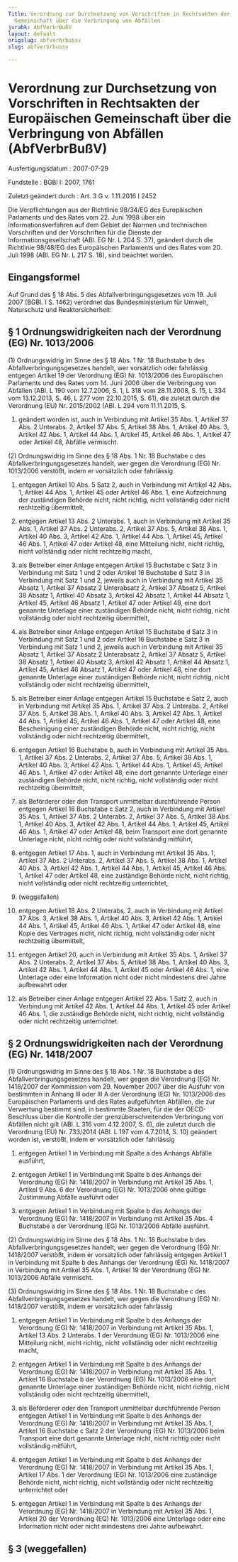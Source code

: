 ```yaml
---
Title: Verordnung zur Durchsetzung von Vorschriften in Rechtsakten der Europäischen
  Gemeinschaft über die Verbringung von Abfällen
jurabk: AbfVerbrBußV
layout: default
origslug: abfverbrbussv
slug: abfverbrbussv

---
```


# Verordnung zur Durchsetzung von Vorschriften in Rechtsakten der Europäischen Gemeinschaft über die Verbringung von Abfällen (AbfVerbrBußV)

Ausfertigungsdatum
:   2007-07-29

Fundstelle
:   BGBl I: 2007, 1761

Zuletzt geändert durch
:   Art. 3 G v. 1.11.2016 I 2452

Die Verpflichtungen aus der Richtlinie 98/34/EG des Europäischen
Parlaments und des Rates vom 22. Juni 1998 über ein
Informationsverfahren auf dem Gebiet der Normen und technischen
Vorschriften und der Vorschriften für die Dienste der
Informationsgesellschaft (ABl. EG Nr. L 204 S. 37), geändert durch die
Richtlinie 98/48/EG des Europäischen Parlaments und des Rates vom 20.
Juli 1998 (ABl. EG Nr. L 217 S. 18), sind beachtet worden.


## Eingangsformel

Auf Grund des § 18 Abs. 5 des Abfallverbringungsgesetzes vom 19. Juli
2007 (BGBl. I S. 1462) verordnet das Bundesministerium für Umwelt,
Naturschutz und Reaktorsicherheit:


## § 1 Ordnungswidrigkeiten nach der Verordnung (EG) Nr. 1013/2006

(1) Ordnungswidrig im Sinne des § 18 Abs. 1 Nr. 18 Buchstabe b des
Abfallverbringungsgesetzes handelt, wer vorsätzlich oder fahrlässig
entgegen Artikel 19 der Verordnung (EG) Nr. 1013/2006 des Europäischen
Parlaments und des Rates vom 14. Juni 2006 über die Verbringung von
Abfällen (ABl. L 190 vom 12.7.2006, S. 1, L 318 vom 28.11.2008, S. 15,
L 334 vom 13.12.2013, S. 46, L 277 vom 22.10.2015, S. 61), die zuletzt
durch die Verordnung (EU) Nr. 2015/2002 (ABl. L 294 vom 11.11.2015, S.
1) geändert worden ist, auch in Verbindung mit Artikel 35 Abs. 1,
Artikel 37 Abs. 2 Unterabs. 2, Artikel 37 Abs. 5, Artikel 38 Abs. 1,
Artikel 40 Abs. 3, Artikel 42 Abs. 1, Artikel 44 Abs. 1, Artikel 45,
Artikel 46 Abs. 1, Artikel 47 oder Artikel 48, Abfälle vermischt.

(2) Ordnungswidrig im Sinne des § 18 Abs. 1 Nr. 18 Buchstabe c des
Abfallverbringungsgesetzes handelt, wer gegen die Verordnung (EG) Nr.
1013/2006 verstößt, indem er vorsätzlich oder fahrlässig

1.  entgegen Artikel 10 Abs. 5 Satz 2, auch in Verbindung mit Artikel 42
    Abs. 1, Artikel 44 Abs. 1, Artikel 45 oder Artikel 46 Abs. 1, eine
    Aufzeichnung der zuständigen Behörde nicht, nicht richtig, nicht
    vollständig oder nicht rechtzeitig übermittelt,


2.  entgegen Artikel 13 Abs. 2 Unterabs. 1, auch in Verbindung mit Artikel
    35 Abs. 1, Artikel 37 Abs. 2 Unterabs. 2, Artikel 37 Abs. 5, Artikel
    38 Abs. 1, Artikel 40 Abs. 3, Artikel 42 Abs. 1, Artikel 44 Abs. 1,
    Artikel 45, Artikel 46 Abs. 1, Artikel 47 oder Artikel 48, eine
    Mitteilung nicht, nicht richtig, nicht vollständig oder nicht
    rechtzeitig macht,


3.  als Betreiber einer Anlage entgegen Artikel 15 Buchstabe c Satz 3 in
    Verbindung mit Satz 1 und 2 oder Artikel 16 Buchstabe d Satz 3 in
    Verbindung mit Satz 1 und 2, jeweils auch in Verbindung mit Artikel 35
    Absatz 1, Artikel 37 Absatz 2 Unterabsatz 2, Artikel 37 Absatz 5,
    Artikel 38 Absatz 1, Artikel 40 Absatz 3, Artikel 42 Absatz 1, Artikel
    44 Absatz 1, Artikel 45, Artikel 46 Absatz 1, Artikel 47 oder Artikel
    48, eine dort genannte Unterlage einer zuständigen Behörde nicht,
    nicht richtig, nicht vollständig oder nicht rechtzeitig übermittelt,


4.  als Betreiber einer Anlage entgegen Artikel 15 Buchstabe d Satz 3 in
    Verbindung mit Satz 1 und 2 oder Artikel 16 Buchstabe e Satz 3 in
    Verbindung mit Satz 1 und 2, jeweils auch in Verbindung mit Artikel 35
    Absatz 1, Artikel 37 Absatz 2 Unterabsatz 2, Artikel 37 Absatz 5,
    Artikel 38 Absatz 1, Artikel 40 Absatz 3, Artikel 42 Absatz 1, Artikel
    44 Absatz 1, Artikel 45, Artikel 46 Absatz 1, Artikel 47 oder Artikel
    48, eine dort genannte Unterlage einer zuständigen Behörde nicht,
    nicht richtig, nicht vollständig oder nicht rechtzeitig übermittelt,


5.  als Betreiber einer Anlage entgegen Artikel 15 Buchstabe e Satz 2,
    auch in Verbindung mit Artikel 35 Abs. 1, Artikel 37 Abs. 2 Unterabs.
    2, Artikel 37 Abs. 5, Artikel 38 Abs. 1, Artikel 40 Abs. 3, Artikel 42
    Abs. 1, Artikel 44 Abs. 1, Artikel 45, Artikel 46 Abs. 1, Artikel 47
    oder Artikel 48, eine Bescheinigung einer zuständigen Behörde nicht,
    nicht richtig, nicht vollständig oder nicht rechtzeitig übermittelt,


6.  entgegen Artikel 16 Buchstabe b, auch in Verbindung mit Artikel 35
    Abs. 1, Artikel 37 Abs. 2 Unterabs. 2, Artikel 37 Abs. 5, Artikel 38
    Abs. 1, Artikel 40 Abs. 3, Artikel 42 Abs. 1, Artikel 44 Abs. 1,
    Artikel 45, Artikel 46 Abs. 1, Artikel 47 oder Artikel 48, eine dort
    genannte Unterlage einer zuständigen Behörde nicht, nicht richtig,
    nicht vollständig oder nicht rechtzeitig übermittelt,


7.  als Beförderer oder den Transport unmittelbar durchführende Person
    entgegen Artikel 16 Buchstabe c Satz 2, auch in Verbindung mit Artikel
    35 Abs. 1, Artikel 37 Abs. 2 Unterabs. 2, Artikel 37 Abs. 5, Artikel
    38 Abs. 1, Artikel 40 Abs. 3, Artikel 42 Abs. 1, Artikel 44 Abs. 1,
    Artikel 45, Artikel 46 Abs. 1, Artikel 47 oder Artikel 48, beim
    Transport eine dort genannte Unterlage nicht, nicht richtig oder nicht
    vollständig mitführt,


8.  entgegen Artikel 17 Abs. 1, auch in Verbindung mit Artikel 35 Abs. 1,
    Artikel 37 Abs. 2 Unterabs. 2, Artikel 37 Abs. 5, Artikel 38 Abs. 1,
    Artikel 40 Abs. 3, Artikel 42 Abs. 1, Artikel 44 Abs. 1, Artikel 45,
    Artikel 46 Abs. 1, Artikel 47 oder Artikel 48, eine zuständige Behörde
    nicht, nicht richtig, nicht vollständig oder nicht rechtzeitig
    unterrichtet,


9.  (weggefallen)


10. entgegen Artikel 18 Abs. 2 Unterabs. 2, auch in Verbindung mit Artikel
    37 Abs. 3, Artikel 38 Abs. 1, Artikel 40 Abs. 3, Artikel 42 Abs. 1,
    Artikel 44 Abs. 1, Artikel 45, Artikel 46 Abs. 1, Artikel 47 oder
    Artikel 48, eine Kopie des Vertrages nicht, nicht richtig, nicht
    vollständig oder nicht rechtzeitig übermittelt,


11. entgegen Artikel 20, auch in Verbindung mit Artikel 35 Abs. 1, Artikel
    37 Abs. 2 Unterabs. 2, Artikel 37 Abs. 5, Artikel 38 Abs. 1, Artikel
    40 Abs. 3, Artikel 42 Abs. 1, Artikel 44 Abs. 1, Artikel 45 oder
    Artikel 46 Abs. 1, eine Unterlage oder eine Information nicht oder
    nicht mindestens drei Jahre aufbewahrt oder


12. als Betreiber einer Anlage entgegen Artikel 22 Abs. 1 Satz 2, auch in
    Verbindung mit Artikel 42 Abs. 1, Artikel 44 Abs. 1, Artikel 45 oder
    Artikel 46 Abs. 1, die zuständige Behörde nicht, nicht richtig, nicht
    vollständig oder nicht rechtzeitig unterrichtet.





## § 2 Ordnungswidrigkeiten nach der Verordnung (EG) Nr. 1418/2007

(1) Ordnungswidrig im Sinne des § 18 Abs. 1 Nr. 18 Buchstabe a des
Abfallverbringungsgesetzes handelt, wer gegen die Verordnung (EG) Nr.
1418/2007 der Kommission vom 29. November 2007 über die Ausfuhr von
bestimmten in Anhang III oder III A der Verordnung (EG) Nr. 1013/2006
des Europäischen Parlaments und des Rates aufgeführten Abfällen, die
zur Verwertung bestimmt sind, in bestimmte Staaten, für die der OECD-
Beschluss über die Kontrolle der grenzüberschreitenden Verbringung von
Abfällen nicht gilt (ABl. L 316 vom 4.12.2007, S. 6), die zuletzt
durch die Verordnung (EU) Nr. 733/2014 (ABl. L 197 vom 4.7.2014, S.
10) geändert worden ist, verstößt, indem er vorsätzlich oder
fahrlässig

1.  entgegen Artikel 1 in Verbindung mit Spalte a des Anhangs Abfälle
    ausführt,


2.  entgegen Artikel 1 in Verbindung mit Spalte b des Anhangs der
    Verordnung (EG) Nr. 1418/2007 in Verbindung mit Artikel 35 Abs. 1,
    Artikel 9 Abs. 6 der Verordnung (EG) Nr. 1013/2006 ohne gültige
    Zustimmung Abfälle ausführt oder


3.  entgegen Artikel 1 in Verbindung mit Spalte b des Anhangs der
    Verordnung (EG) Nr. 1418/2007 in Verbindung mit Artikel 35 Abs. 4
    Buchstabe a der Verordnung (EG) Nr. 1013/2006 Abfälle ausführt.




(2) Ordnungswidrig im Sinne des § 18 Abs. 1 Nr. 18 Buchstabe b des
Abfallverbringungsgesetzes handelt, wer gegen die Verordnung (EG) Nr.
1418/2007 verstößt, indem er vorsätzlich oder fahrlässig entgegen
Artikel 1 in Verbindung mit Spalte b des Anhangs der Verordnung (EG)
Nr. 1418/2007 in Verbindung mit Artikel 35 Abs. 1, Artikel 19 der
Verordnung (EG) Nr. 1013/2006 Abfälle vermischt.

(3) Ordnungswidrig im Sinne des § 18 Abs. 1 Nr. 18 Buchstabe c des
Abfallverbringungsgesetzes handelt, wer gegen die Verordnung (EG) Nr.
1418/2007 verstößt, indem er vorsätzlich oder fahrlässig

1.  entgegen Artikel 1 in Verbindung mit Spalte b des Anhangs der
    Verordnung (EG) Nr. 1418/2007 in Verbindung mit Artikel 35 Abs. 1,
    Artikel 13 Abs. 2 Unterabs. 1 der Verordnung (EG) Nr. 1013/2006 eine
    Mitteilung nicht, nicht richtig, nicht vollständig oder nicht
    rechtzeitig macht,


2.  entgegen Artikel 1 in Verbindung mit Spalte b des Anhangs der
    Verordnung (EG) Nr. 1418/2007 in Verbindung mit Artikel 35 Abs. 1,
    Artikel 16 Buchstabe b der Verordnung (EG) Nr. 1013/2006 eine dort
    genannte Unterlage einer zuständigen Behörde nicht, nicht richtig,
    nicht vollständig oder nicht rechtzeitig übermittelt,


3.  als Beförderer oder den Transport unmittelbar durchführende Person
    entgegen Artikel 1 in Verbindung mit Spalte b des Anhangs der
    Verordnung (EG) Nr. 1418/2007 in Verbindung mit Artikel 35 Abs. 1,
    Artikel 16 Buchstabe c Satz 2 der Verordnung (EG) Nr. 1013/2006 beim
    Transport eine dort genannte Unterlage nicht, nicht richtig oder nicht
    vollständig mitführt,


4.  entgegen Artikel 1 in Verbindung mit Spalte b des Anhangs der
    Verordnung (EG) Nr. 1418/2007 in Verbindung mit Artikel 35 Abs. 1,
    Artikel 17 Abs. 1 der Verordnung (EG) Nr. 1013/2006 eine zuständige
    Behörde nicht, nicht richtig, nicht vollständig oder nicht rechtzeitig
    unterrichtet oder


5.  entgegen Artikel 1 in Verbindung mit Spalte b des Anhangs der
    Verordnung (EG) Nr. 1418/2007 in Verbindung mit Artikel 35 Abs. 1,
    Artikel 20 der Verordnung (EG) Nr. 1013/2006 eine Unterlage oder eine
    Information nicht oder nicht mindestens drei Jahre aufbewahrt.





## § 3 (weggefallen)


